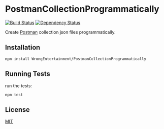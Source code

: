 # PostmanCollectionProgrammatically
[![Build Status](https://travis-ci.org/WrongEntertainment/PostmanCollectionProgrammatically.svg?branch=master)](https://travis-ci.org/WrongEntertainment/PostmanCollectionProgrammatically)
[![Dependency Status](https://gemnasium.com/WrongEntertainment/PostmanCollectionProgrammatically.svg)](https://gemnasium.com/WrongEntertainment/PostmanCollectionProgrammatically)


Create [Postman](http://www.getpostman.com/) collection json files programmatically.


## Installation

    npm install WrongEntertainment/PostmanCollectionProgrammatically


## Running Tests

run the tests:

    npm test


## License

[MIT](LICENSE)

